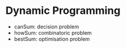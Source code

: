 # Dynamic Programming
* canSum: decision problem
* howSum: combinatoric problem
* bestSum: optimisation problem
